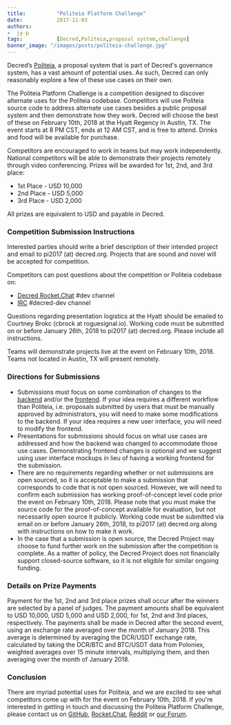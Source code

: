 ```yaml
---
title:			"Politeia Platform Challenge"
date:			2017-11-03
authors:
-  jy-p
tags:			[Decred,Politeia,proposal system,challenge]
banner_image: "/images/posts/politeia-challenge.jpg"
---
```


Decred’s [Politeia](https://github.com/decred/politeia/), a proposal system that is part of Decred's governance system, has a vast amount of potential uses. As such, Decred can only reasonably explore a few of these use cases on their own. 

The Politeia Platform Challenge is a competition designed to discover alternate uses for the Politeia codebase. Competitors will use Politeia source code to address alternate use cases besides a public proposal system and then demonstrate how they work. Decred will choose the best of these on February 10th, 2018 at the Hyatt Regency in Austin, TX. The event starts at 8 PM CST, ends at 12 AM CST, and is free to attend. Drinks and food will be available for purchase.
  
Competitors are encouraged to work in teams but may work independently. National competitors will be able to demonstrate their projects remotely through video conferencing. Prizes will be awarded for 1st, 2nd, and 3rd place:

+ 1st Place - USD 10,000
+ 2nd Place - USD 5,000
+ 3rd Place - USD 2,000 

All prizes are equivalent to USD and payable in Decred.

<!--more-->

### Competition Submission Instructions

Interested parties should write a brief description of their intended project and email to pi2017 (at) decred.org. Projects that are sound and novel will be accepted for competition. 

Competitors can post questions about the competition or Politeia codebase on:
+ [Decred Rocket.Chat](https://rocketchat.decred.org) #dev channel
+ [IRC](https://www.freenode.net) #decred-dev channel

Questions regarding presentation logistics at the Hyatt should be emailed to Courtney Brokc (cbrock at roguesignal.io). Working code must be submitted on or before January 26th, 2018 to pi2017 (at) decred.org. Please include all instructions.  

Teams will demonstrate projects live at the event on February 10th, 2018.  Teams not located in Austin, TX will present remotely.  

### Directions for Submissions

+ Submissions must focus on some combination of changes to the [backend](https://github.com/decred/politeia/) and/or the [frontend](https://github.com/decred/politeiagui/).  If your idea requires a different workflow than Politeia, i.e. proposals submitted by users that must be manually approved by administrators, you will need to make some modifications to the backend.  If your idea requires a new user interface, you will need to modify the frontend.
+ Presentations for submissions should focus on what use cases are addressed and how the backend was changed to accommodate those use cases.  Demonstrating frontend changes is optional and we suggest using user interface mockups in lieu of having a working frontend for the submission.
+ There are no requirements regarding whether or not submissions are open sourced, so it is acceptable to make a submission that corresponds to code that is not open sourced.  However, we will need to confirm each submission has working proof-of-concept level code prior the event on February 10th, 2018.  Please note that you must make the source code for the proof-of-concept available for evaluation, but not necessarily open source it publicly.  Working code must be submitted via email on or before January 26th, 2018, to pi2017 (at) decred.org along with instructions on how to make it work.
+ In the case that a submission is open source, the Decred Project may choose to fund further work on the submission after the competition is complete.  As a matter of policy, the Decred Project does not financially support closed-source software, so it is not eligible for similar ongoing funding.

### Details on Prize Payments

Payment for the 1st, 2nd and 3rd place prizes shall occur after the winners are selected by a panel of judges.  The payment amounts shall be equivalent to USD 10,000, USD 5,000 and USD 2,000, for 1st, 2nd and 3rd places, respectively.  The payments shall be made in Decred after the second event, using an exchange rate averaged over the month of January 2018.  This average is determined by averaging the DCR/USDT exchange rate, calculated by taking the DCR/BTC and BTC/USDT data from Poloniex, weighted averages over 15 minute intervals, multiplying them, and then averaging over the month of January 2018.

### Conclusion

There are myriad potential uses for Politeia, and we are excited to see what competitors come up with for the event on February 10th, 2018.  If you're interested in getting in touch and discussing the Politeia Platform Challenge, please contact us on [GitHub](https://github.com/decred/politeia/), [Rocket.Chat](https://rocketchat.decred.org/), [Reddit](https://reddit.com/r/decred/) or [our Forum](https://forum.decred.org/).
